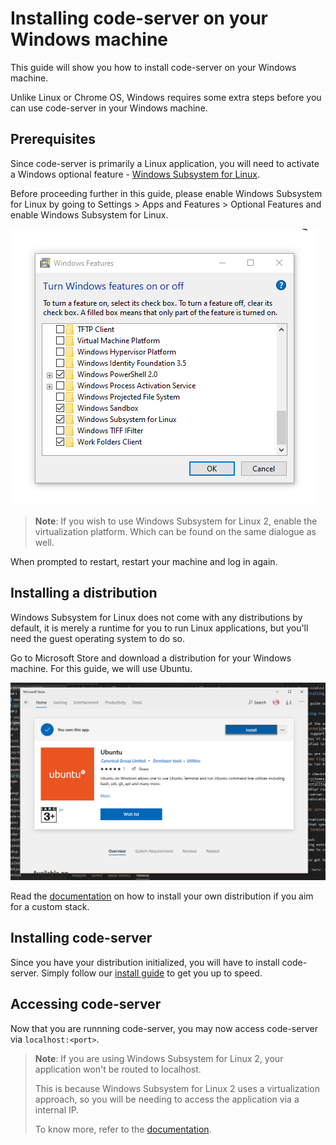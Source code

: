 # Installing code-server on your Windows machine

This guide will show you how to install code-server on your Windows machine.

Unlike Linux or Chrome OS, Windows requires some extra steps before you can use code-server in your Windows machine.


## Prerequisites

Since code-server is primarily a Linux application, you will need to activate a Windows optional feature - [Windows Subsystem for Linux](https://docs.microsoft.com/en-us/windows/wsl/about). 

Before proceeding further in this guide, please enable Windows Subsystem for Linux by going to Settings > Apps and Features > Optional Features and enable Windows Subsystem for Linux.

![Windows Optional Features Dialogue](assets/wsl-optional-features.png)

> **Note**: If you wish to use Windows Subsystem for Linux 2, enable the virtualization platform. Which can be found on the same dialogue as well.

When prompted to restart, restart your machine and log in again.


## Installing a distribution

Windows Subsystem for Linux does not come with any distributions by default, it is merely a runtime for you to run Linux applications, but you'll need the guest operating system to do so.

Go to Microsoft Store and download a distribution for your Windows machine. For this guide, we will use Ubuntu.

![Microsoft Store showing Ubuntu](assets/wsl-ubuntu.png)

Read the [documentation](https://docs.microsoft.com/en-us/windows/wsl/initialize-distro) on how to install your own distribution if you aim for a custom stack.


## Installing code-server

Since you have your distribution initialized, you will have to install code-server. Simply follow our [install guide](quickstart.md) to get you up to speed.


## Accessing code-server

Now that you are runnning code-server, you may now access code-server via `localhost:<port>`.

> **Note**: If you are using Windows Subsystem for Linux 2, your application won't be routed to localhost. 
>
> This is because Windows Subsystem for Linux 2 uses a virtualization approach, so you will be needing to access the application via a internal IP.
> 
> To know more, refer to the [documentation](https://docs.microsoft.com/en-us/windows/wsl/wsl2-ux-changes#accessing-network-applications).

